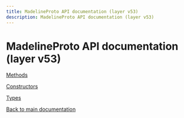 ```yaml
---
title: MadelineProto API documentation (layer v53)
description: MadelineProto API documentation (layer v53)
---
```

# MadelineProto API documentation (layer v53)  

[Methods](methods/)

[Constructors](constructors/)

[Types](types/)


[Back to main documentation](..)
